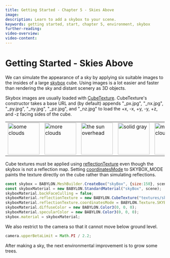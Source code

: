 ```yaml
---
title: Getting Started - Chapter 5 - Skies Above
image: 
description: Learn to add a skybox to your scene.
keywords: getting started, start, chapter 5, environment, skybox
further-reading:
video-overview:
video-content:
---
```


# Getting Started - Skies Above

We can simulate the appearance of a sky by applying six suitable images to the insides of a large [skybox](/divingDeeper/environment/skybox) cube. Using images is a lot easier and faster than rendering the sky and distant scenery as 3D objects.

Skybox images are usually loaded with [CubeTexture](/typedoc/classes/babylon.cubetexture). CubeTexture's constructor takes a base URL and (by default) appends "\_px.jpg", "\_nx.jpg", "\_py.jpg", "\_ny.jpg", "\_pz.jpg", and "\_nz.jpg" to load the +x, -x, +y, -y, +z, and -z facing sides of the cube.

<table><tbody><tr>
<td><img src="/img/getstarted/skybox_px.jpg" width="100" height="100" caption="skybox_px.jpg" alt="some clouds"/></td>
<td><img src="/img/getstarted/skybox_nx.jpg" width="100" height="100" caption="skybox_nx.jpg" alt="more clouds"/></td>
<td><img src="/img/getstarted/skybox_py.jpg" width="100" height="100" caption="skybox_py.jpg" alt="the sun overhead"/></td>
<td><img src="/img/getstarted/skybox_ny.jpg" width="100" height="100" caption="skybox_ny.jpg" alt="solid gray"/></td>
<td><img src="/img/getstarted/skybox_pz.jpg" width="100" height="100" caption="skybox_pz.jpg" alt="more clouds"/></td>
<td><img src="/img/getstarted/skybox_nz.jpg" width="100" height="100" caption="skybox_nz.jpg" alt="more clouds"/></td>
</tr></tbody></table><p/>

Cube textures must be applied using [reflectionTexture](/divingDeeper/materials/using/reflectionTexture) even though the skybox is not a reflection map. Setting [coordinatesMode](/typedoc/classes/babylon.texture#coordinatesmode) to SKYBOX\_MODE paints the texture directly on the cube rather than simulating reflections.

```javascript
const skybox = BABYLON.MeshBuilder.CreateBox("skyBox", {size:150}, scene);
const skyboxMaterial = new BABYLON.StandardMaterial("skyBox", scene);
skyboxMaterial.backFaceCulling = false;
skyboxMaterial.reflectionTexture = new BABYLON.CubeTexture("textures/skybox", scene);
skyboxMaterial.reflectionTexture.coordinatesMode = BABYLON.Texture.SKYBOX_MODE;
skyboxMaterial.diffuseColor = new BABYLON.Color3(0, 0, 0);
skyboxMaterial.specularColor = new BABYLON.Color3(0, 0, 0);
skybox.material = skyboxMaterial;
```

We also restrict to the camera so that it cannot move below ground level.

```javascript
camera.upperBetaLimit = Math.PI / 2.2;
```
<Playground id="#KBS9I5#88" title="Adding a Skybox" description="Add a skybox to your scene." image="/img/playgroundsAndNMEs/gettingStartedSkyBox.jpg"/>

After making a sky, the next environmental improvement is to grow some trees.
